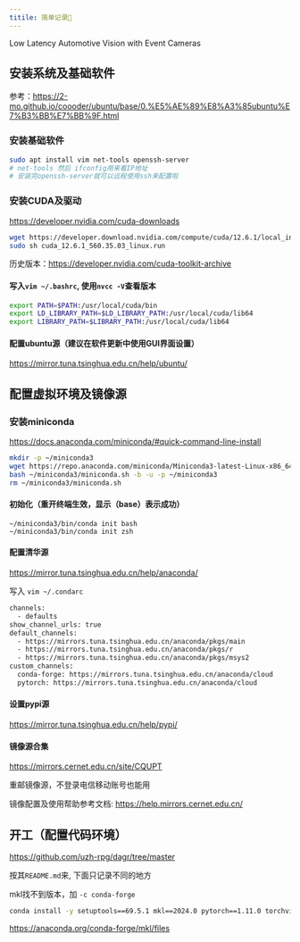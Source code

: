 ```yaml
---
titile: 简单记录📝
---
```


Low Latency Automotive Vision with Event Cameras

## 安装系统及基础软件

参考：https://2-mo.github.io/coooder/ubuntu/base/0.%E5%AE%89%E8%A3%85ubuntu%E7%B3%BB%E7%BB%9F.html

### 安装基础软件

```bash
sudo apt install vim net-tools openssh-server
# net-tools 然后 ifconfig用来看IP地址
# 安装完openssh-server就可以远程使用ssh来配置啦
```

### 安装CUDA及驱动

https://developer.nvidia.com/cuda-downloads

```bash
wget https://developer.download.nvidia.com/compute/cuda/12.6.1/local_installers/cuda_12.6.1_560.35.03_linux.run
sudo sh cuda_12.6.1_560.35.03_linux.run
```

历史版本：https://developer.nvidia.com/cuda-toolkit-archive

#### 写入`vim ~/.bashrc`, 使用`nvcc -V`查看版本

```bash
export PATH=$PATH:/usr/local/cuda/bin
export LD_LIBRARY_PATH=$LD_LIBRARY_PATH:/usr/local/cuda/lib64
export LIBRARY_PATH=$LIBRARY_PATH:/usr/local/cuda/lib64 
```

#### 配置ubuntu源（建议在软件更新中使用GUI界面设置）

https://mirror.tuna.tsinghua.edu.cn/help/ubuntu/

## 配置虚拟环境及镜像源

### 安装miniconda

https://docs.anaconda.com/miniconda/#quick-command-line-install

```bash
mkdir -p ~/miniconda3
wget https://repo.anaconda.com/miniconda/Miniconda3-latest-Linux-x86_64.sh -O ~/miniconda3/miniconda.sh
bash ~/miniconda3/miniconda.sh -b -u -p ~/miniconda3
rm ~/miniconda3/miniconda.sh
```

#### 初始化（重开终端生效，显示（base）表示成功）

```
~/miniconda3/bin/conda init bash
~/miniconda3/bin/conda init zsh
```

#### 配置清华源

https://mirror.tuna.tsinghua.edu.cn/help/anaconda/

写入 `vim ~/.condarc`

```bash
channels:
  - defaults
show_channel_urls: true
default_channels:
  - https://mirrors.tuna.tsinghua.edu.cn/anaconda/pkgs/main
  - https://mirrors.tuna.tsinghua.edu.cn/anaconda/pkgs/r
  - https://mirrors.tuna.tsinghua.edu.cn/anaconda/pkgs/msys2
custom_channels:
  conda-forge: https://mirrors.tuna.tsinghua.edu.cn/anaconda/cloud
  pytorch: https://mirrors.tuna.tsinghua.edu.cn/anaconda/cloud
```

#### 设置pypi源

https://mirror.tuna.tsinghua.edu.cn/help/pypi/

#### 镜像源合集

https://mirrors.cernet.edu.cn/site/CQUPT

重邮镜像源，不登录电信移动账号也能用

镜像配置及使用帮助参考文档: https://help.mirrors.cernet.edu.cn/

## 开工（配置代码环境）

https://github.com/uzh-rpg/dagr/tree/master

按其`README.md`来, 下面只记录不同的地方



mkl找不到版本，加 `-c conda-forge`

```bash
conda install -y setuptools==69.5.1 mkl==2024.0 pytorch==1.11.0 torchvision==0.12.0 torchaudio==0.11.0 cudatoolkit=11.3 -c pytorch -c conda-forge 
```

https://anaconda.org/conda-forge/mkl/files




